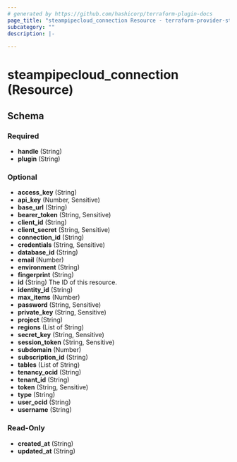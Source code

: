 ```yaml
---
# generated by https://github.com/hashicorp/terraform-plugin-docs
page_title: "steampipecloud_connection Resource - terraform-provider-steampipecloud"
subcategory: ""
description: |-
  
---
```


# steampipecloud_connection (Resource)





<!-- schema generated by tfplugindocs -->
## Schema

### Required

- **handle** (String)
- **plugin** (String)

### Optional

- **access_key** (String)
- **api_key** (Number, Sensitive)
- **base_url** (String)
- **bearer_token** (String, Sensitive)
- **client_id** (String)
- **client_secret** (String, Sensitive)
- **connection_id** (String)
- **credentials** (String, Sensitive)
- **database_id** (String)
- **email** (Number)
- **environment** (String)
- **fingerprint** (String)
- **id** (String) The ID of this resource.
- **identity_id** (String)
- **max_items** (Number)
- **password** (String, Sensitive)
- **private_key** (String, Sensitive)
- **project** (String)
- **regions** (List of String)
- **secret_key** (String, Sensitive)
- **session_token** (String, Sensitive)
- **subdomain** (Number)
- **subscription_id** (String)
- **tables** (List of String)
- **tenancy_ocid** (String)
- **tenant_id** (String)
- **token** (String, Sensitive)
- **type** (String)
- **user_ocid** (String)
- **username** (String)

### Read-Only

- **created_at** (String)
- **updated_at** (String)


